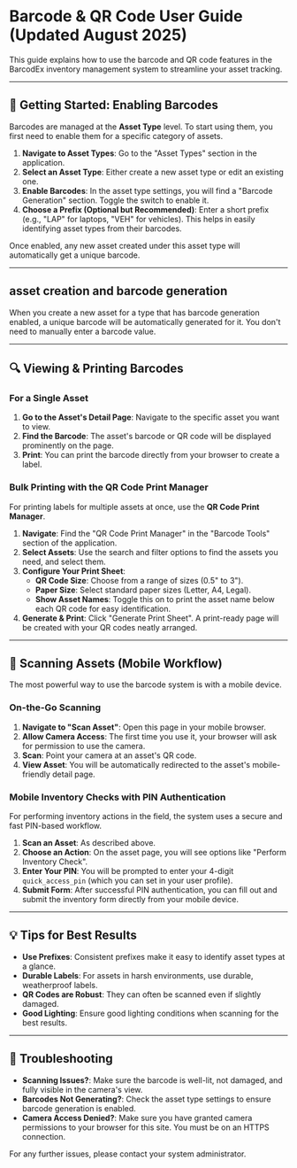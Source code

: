 # Barcode & QR Code User Guide (Updated August 2025)

This guide explains how to use the barcode and QR code features in the BarcodEx inventory management system to streamline your asset tracking.

---

## 🚀 **Getting Started: Enabling Barcodes**

Barcodes are managed at the **Asset Type** level. To start using them, you first need to enable them for a specific category of assets.

1.  **Navigate to Asset Types**: Go to the "Asset Types" section in the application.
2.  **Select an Asset Type**: Either create a new asset type or edit an existing one.
3.  **Enable Barcodes**: In the asset type settings, you will find a "Barcode Generation" section. Toggle the switch to enable it.
4.  **Choose a Prefix (Optional but Recommended)**: Enter a short prefix (e.g., "LAP" for laptops, "VEH" for vehicles). This helps in easily identifying asset types from their barcodes.

Once enabled, any new asset created under this asset type will automatically get a unique barcode.

---

##  asset creation and barcode generation

When you create a new asset for a type that has barcode generation enabled, a unique barcode will be automatically generated for it. You don't need to manually enter a barcode value.

---

## 🔍 **Viewing & Printing Barcodes**

### **For a Single Asset**
1.  **Go to the Asset's Detail Page**: Navigate to the specific asset you want to view.
2.  **Find the Barcode**: The asset's barcode or QR code will be displayed prominently on the page.
3.  **Print**: You can print the barcode directly from your browser to create a label.

### **Bulk Printing with the QR Code Print Manager**
For printing labels for multiple assets at once, use the **QR Code Print Manager**.

1.  **Navigate**: Find the "QR Code Print Manager" in the "Barcode Tools" section of the application.
2.  **Select Assets**: Use the search and filter options to find the assets you need, and select them.
3.  **Configure Your Print Sheet**:
    -   **QR Code Size**: Choose from a range of sizes (0.5" to 3").
    -   **Paper Size**: Select standard paper sizes (Letter, A4, Legal).
    -   **Show Asset Names**: Toggle this on to print the asset name below each QR code for easy identification.
4.  **Generate & Print**: Click "Generate Print Sheet". A print-ready page will be created with your QR codes neatly arranged.

---

## 📲 **Scanning Assets (Mobile Workflow)**

The most powerful way to use the barcode system is with a mobile device.

### **On-the-Go Scanning**
1.  **Navigate to "Scan Asset"**: Open this page in your mobile browser.
2.  **Allow Camera Access**: The first time you use it, your browser will ask for permission to use the camera.
3.  **Scan**: Point your camera at an asset's QR code.
4.  **View Asset**: You will be automatically redirected to the asset's mobile-friendly detail page.

### **Mobile Inventory Checks with PIN Authentication**
For performing inventory actions in the field, the system uses a secure and fast PIN-based workflow.

1.  **Scan an Asset**: As described above.
2.  **Choose an Action**: On the asset page, you will see options like "Perform Inventory Check".
3.  **Enter Your PIN**: You will be prompted to enter your 4-digit `quick_access_pin` (which you can set in your user profile).
4.  **Submit Form**: After successful PIN authentication, you can fill out and submit the inventory form directly from your mobile device.

---

## 💡 **Tips for Best Results**

-   **Use Prefixes**: Consistent prefixes make it easy to identify asset types at a glance.
-   **Durable Labels**: For assets in harsh environments, use durable, weatherproof labels.
-   **QR Codes are Robust**: They can often be scanned even if slightly damaged.
-   **Good Lighting**: Ensure good lighting conditions when scanning for the best results.

---

## 🐛 **Troubleshooting**

-   **Scanning Issues?**: Make sure the barcode is well-lit, not damaged, and fully visible in the camera's view.
-   **Barcodes Not Generating?**: Check the asset type settings to ensure barcode generation is enabled.
-   **Camera Access Denied?**: Make sure you have granted camera permissions to your browser for this site. You must be on an HTTPS connection.

For any further issues, please contact your system administrator.